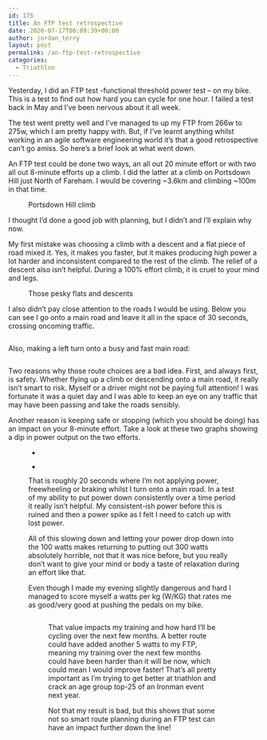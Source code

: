 ```yaml
---
id: 175
title: An FTP test retrospective
date: 2020-07-17T06:09:39+00:00
author: jordan_terry
layout: post
permalink: /an-ftp-test-retrospective
categories:
  - Triathlon
---
```

Yesterday, I did an FTP test -functional threshold power test &#8211; on my bike. This is a test to find out how hard you can cycle for one hour. I failed a test back in May and I&#8217;ve been nervous about it all week. 

The test went pretty well and I&#8217;ve managed to up my FTP from 266w to 275w, which I am pretty happy with. But, if I&#8217;ve learnt anything whilst working in an agile software engineering world it&#8217;s that a good retrospective can&#8217;t go amiss. So here&#8217;s a brief look at what went down.

An FTP test could be done two ways, an all out 20 minute effort or with two all out 8-minute efforts up a climb. I did the latter at a climb on Portsdown Hill just North of Fareham. I would be covering ~3.6km and climbing ~100m in that time. 

<div class="wp-block-image">
  <figure class="aligncenter size-large"><img src="{{ site.baseurl }}/images/uploads/2020/07/Screenshot-2020-07-17-at-06.40.00-1024x421.webp" alt="" class="wp-image-176" srcset="{{ site.baseurl }}/images/uploads/2020/07/Screenshot-2020-07-17-at-06.40.00-1024x421.webp 1024w, {{ site.baseurl }}/images/uploads/2020/07/Screenshot-2020-07-17-at-06.40.00-300x123.webp 300w, {{ site.baseurl }}/images/uploads/2020/07/Screenshot-2020-07-17-at-06.40.00-768x316.webp 768w, {{ site.baseurl }}/images/uploads/2020/07/Screenshot-2020-07-17-at-06.40.00.webp 1358w" sizes="(max-width: 1024px) 100vw, 1024px" /><figcaption>Portsdown Hill climb</figcaption></figure>
</div>

I thought I&#8217;d done a good job with planning, but I didn&#8217;t and I’ll explain why now.&nbsp;

My first mistake was choosing a climb with a descent and a flat piece of road mixed it. Yes, it makes you faster, but it makes producing high power a lot harder and inconsistent compared to the rest of the climb. The relief of a descent also isn&#8217;t helpful. During a 100% effort climb, it is cruel to your mind and legs.

<div class="wp-block-image">
  <figure class="aligncenter size-large"><img src="{{ site.baseurl }}/images/uploads/2020/07/Screenshot-2020-07-16-at-20.54.01.webp" alt="" class="wp-image-177" srcset="{{ site.baseurl }}/images/uploads/2020/07/Screenshot-2020-07-16-at-20.54.01.webp 406w, {{ site.baseurl }}/images/uploads/2020/07/Screenshot-2020-07-16-at-20.54.01-279x300.webp 279w" sizes="(max-width: 406px) 100vw, 406px" /><figcaption>Those pesky flats and descents</figcaption></figure>
</div>

I also didn&#8217;t pay close attention to the roads I would be using. Below you can see I go onto a main road and leave it all in the space of 30 seconds, crossing oncoming traffic.

<div class="wp-block-image">
  <figure class="aligncenter size-large"><img src="{{ site.baseurl }}/images/uploads/2020/07/Screenshot-2020-07-16-at-21.04.37.webp" alt="" class="wp-image-178" srcset="{{ site.baseurl }}/images/uploads/2020/07/Screenshot-2020-07-16-at-21.04.37.webp 716w, {{ site.baseurl }}/images/uploads/2020/07/Screenshot-2020-07-16-at-21.04.37-300x184.webp 300w" sizes="(max-width: 716px) 100vw, 716px" /></figure>
</div>

Also, making a left turn onto a busy and fast main road:

<div class="wp-block-image">
  <figure class="aligncenter size-large"><img src="{{ site.baseurl }}/images/uploads/2020/07/Screenshot-2020-07-16-at-21.03.26.webp" alt="" class="wp-image-179" srcset="{{ site.baseurl }}/images/uploads/2020/07/Screenshot-2020-07-16-at-21.03.26.webp 376w, {{ site.baseurl }}/images/uploads/2020/07/Screenshot-2020-07-16-at-21.03.26-291x300.webp 291w" sizes="(max-width: 376px) 100vw, 376px" /></figure>
</div>

Two reasons why those route choices are a bad idea. First, and always first, is safety. Whether flying up a climb or descending onto a main road, it really isn&#8217;t smart to risk. Myself or a driver might not be paying full attention! I was fortunate it was a quiet day and I was able to keep an eye on any traffic that may have been passing and take the roads sensibly.

Another reason is keeping safe or stopping (which you should be doing) has an impact on your 8-minute effort. Take a look at these two graphs showing a dip in power output on the two efforts.<figure class="wp-block-gallery columns-2 is-cropped">

<ul class="blocks-gallery-grid">
  <li class="blocks-gallery-item">
    <figure><img src="{{ site.baseurl }}/images/uploads/2020/07/Screenshot-2020-07-16-at-21.14.18.webp" alt="" data-id="180" data-full-url="{{ site.baseurl }}/images/uploads/2020/07/Screenshot-2020-07-16-at-21.14.18.webp" data-link="{{ site.baseurl }}/?attachment_id=180" class="wp-image-180" srcset="{{ site.baseurl }}/images/uploads/2020/07/Screenshot-2020-07-16-at-21.14.18.webp 96w, {{ site.baseurl }}/images/uploads/2020/07/Screenshot-2020-07-16-at-21.14.18-69x300.webp 69w" sizes="(max-width: 96px) 100vw, 96px" /></figure>
  </li>
  <li class="blocks-gallery-item">
    <figure><img src="{{ site.baseurl }}/images/uploads/2020/07/Screenshot-2020-07-16-at-21.14.26.webp" alt="" data-id="181" data-full-url="{{ site.baseurl }}/images/uploads/2020/07/Screenshot-2020-07-16-at-21.14.26.webp" data-link="{{ site.baseurl }}/?attachment_id=181" class="wp-image-181" /></figure>
  </li>
</ul>

That is roughly 20 seconds where I&#8217;m not applying power, freewheeling or braking whilst I turn onto a main road. In a test of my ability to put power down consistently over a time period it really isn&#8217;t helpful. My consistent-ish power before this is ruined and then a power spike as I felt I need to catch up with lost power.

All of this slowing down and letting your power drop down into the 100 watts makes returning to putting out 300 watts absolutely horrible, not that it was nice before, but you really don&#8217;t want to give your mind or body a taste of relaxation during an effort like that.

Even though I made my evening slightly dangerous and hard I managed to score myself a watts per kg (W/KG) that rates me as good/very good at pushing the pedals on my bike.<figure class="wp-block-image size-large">

<img src="{{ site.baseurl }}/images/uploads/2020/07/Screenshot-2020-07-16-at-21.25.29-1024x140.webp" alt="" class="wp-image-182" srcset="{{ site.baseurl }}/images/uploads/2020/07/Screenshot-2020-07-16-at-21.25.29-1024x140.webp 1024w, {{ site.baseurl }}/images/uploads/2020/07/Screenshot-2020-07-16-at-21.25.29-300x41.webp 300w, {{ site.baseurl }}/images/uploads/2020/07/Screenshot-2020-07-16-at-21.25.29-768x105.webp 768w, {{ site.baseurl }}/images/uploads/2020/07/Screenshot-2020-07-16-at-21.25.29.webp 1504w" sizes="(max-width: 1024px) 100vw, 1024px" />

That value impacts my training and how hard I&#8217;ll be cycling over the next few months. A better route could have added another 5 watts to my FTP, meaning my training over the next few months could have been harder than it will be now, which could mean I would improve faster! That&#8217;s all pretty important as I&#8217;m trying to get better at triathlon and crack an age group top-25 of an Ironman event next year.&nbsp;

Not that my result is bad, but this shows that some not so smart route planning during an FTP test can have an impact further down the line!